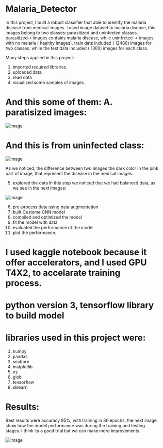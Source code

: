 # Malaria_Detector

In this project, I built a robust classifier that able to identify the malaria disease from medical images. I used image dataset to malaria disease, this images belong to two classes: parasitized and uninfected classes.  parasitized-> images contains malaria disease, while uninfrcted -> images with no malaria ( healthy images).
train dats included ( 12480) images for two classes, while the test data included ( 1300) images for each class.


Many steps applied in this project: 
1. imported required libraries.
2. uploaded data.
3. read data
4. visualized some samples of images.
# And this some of them: A. paratisized images:

![image](https://github.com/user-attachments/assets/1fb655f4-c93e-4f95-bbde-5d3ee0dcaab2)

# And this is from uninfected class:
 
![image](https://github.com/user-attachments/assets/18fb3fbb-db62-4657-a579-8603453db7ef)

As we noticed, the difference between two images the dark color in the pink part of image, that represent the disease in the medical images.

5. explored the data
In this step we noticed that we had balanced data, as we see in the next images:
   
  ![image](https://github.com/user-attachments/assets/10d5f0fc-8a70-488d-aba3-dddb0546a5ff)
  
6.  pre-process data using data augmentation
7. built Custome CNN model
8. compiled and optimized the model
9. fit the model with data
10. evaluated the performance of the model
11. plot the performance.


# I used kaggle notebook because it offer accelerators, and I used GPU T4X2, to accelarate training process.
# python version 3, tensorflow library to build model

# libraries used in this project were:
1. numpy
2. pandas
3. seaborn.
4. matplotlib.
5. os
6.  glob
7.  tensorflow
8.  sklearn

# Results:

Best results were accuracy 95%, with training in 30 epochs, the next image show how the model performance was during the training and testing stages. i think its a good trial but we can make more improvements.

![image](https://github.com/user-attachments/assets/f77d9550-8f0b-400a-8364-32b7a6ea8413)



